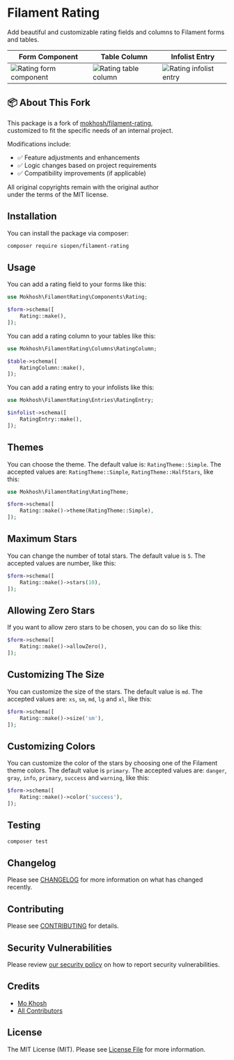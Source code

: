 # Filament Rating

Add beautiful and customizable rating fields and columns to Filament forms and tables.

| Form Component                                                                                                                   | Table Column                                                                                                                    | Infolist Entry                                                                                                                       |
|----------------------------------------------------------------------------------------------------------------------------------|---------------------------------------------------------------------------------------------------------------------------------|--------------------------------------------------------------------------------------------------------------------------------------|
| ![Rating form component](https://raw.githubusercontent.com/mokhosh/filament-rating/main/images/mokhosh-filament-rating-form.png) | ![Rating table column](https://raw.githubusercontent.com/mokhosh/filament-rating/main/images/mokhosh-filament-rating-table.png) | ![Rating infolist entry](https://raw.githubusercontent.com/mokhosh/filament-rating/main/images/mokhosh-filament-rating-infolist.png) |

## 📦 About This Fork

This package is a fork of [mokhosh/filament-rating](https://github.com/mokhosh/filament-rating),  
customized to fit the specific needs of an internal project.

Modifications include:

- ✅ Feature adjustments and enhancements
- ✅ Logic changes based on project requirements
- ✅ Compatibility improvements (if applicable)

All original copyrights remain with the original author  
under the terms of the MIT license.

## Installation

You can install the package via composer:

```bash
composer require siopen/filament-rating
```

## Usage

You can add a rating field to your forms like this:

```php
use Mokhosh\FilamentRating\Components\Rating;

$form->schema([
    Rating::make(),
]);
```

You can add a rating column to your tables like this:

```php
use Mokhosh\FilamentRating\Columns\RatingColumn;

$table->schema([
    RatingColumn::make(),
]);
```

You can add a rating entry to your infolists like this:

```php
use Mokhosh\FilamentRating\Entries\RatingEntry;

$infolist->schema([
    RatingEntry::make(),
]);
```

## Themes

You can choose the theme.
The default value is: `RatingTheme::Simple`.
The accepted values are: `RatingTheme::Simple`, `RatingTheme::HalfStars`, like this:

```php
use Mokhosh\FilamentRating\RatingTheme;

$form->schema([
    Rating::make()->theme(RatingTheme::Simple),
]);
```

## Maximum Stars

You can change the number of total stars.
The default value is `5`.
The accepted values are number, like this:

```php
$form->schema([
    Rating::make()->stars(10),
]);
```

## Allowing Zero Stars

If you want to allow zero stars to be chosen, you can do so like this:

```php
$form->schema([
    Rating::make()->allowZero(),
]);
```

## Customizing The Size

You can customize the size of the stars.
The default value is `md`.
The accepted values are: `xs`, `sm`, `md`, `lg` and `xl`, like this:

```php
$form->schema([
    Rating::make()->size('sm'),
]);
```

## Customizing Colors

You can customize the color of the stars by choosing one of the Filament theme colors.
The default value is `primary`.
The accepted values are: `danger`, `gray`, `info`, `primary`, `success` and `warning`, like this:

```php
$form->schema([
    Rating::make()->color('success'),
]);
```

## Testing

```bash
composer test
```

## Changelog

Please see [CHANGELOG](CHANGELOG.md) for more information on what has changed recently.

## Contributing

Please see [CONTRIBUTING](.github/CONTRIBUTING.md) for details.

## Security Vulnerabilities

Please review [our security policy](../../security/policy) on how to report security vulnerabilities.

## Credits

- [Mo Khosh](https://github.com/mokhosh)
- [All Contributors](../../contributors)

## License

The MIT License (MIT). Please see [License File](LICENSE.md) for more information.
